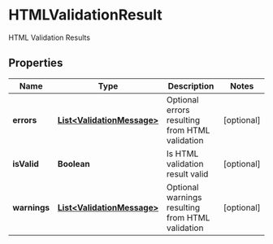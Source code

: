 

# HTMLValidationResult

HTML Validation Results
## Properties

Name | Type | Description | Notes
------------ | ------------- | ------------- | -------------
**errors** | [**List&lt;ValidationMessage&gt;**](ValidationMessage.md) | Optional errors resulting from HTML validation |  [optional]
**isValid** | **Boolean** | Is HTML validation result valid |  [optional]
**warnings** | [**List&lt;ValidationMessage&gt;**](ValidationMessage.md) | Optional warnings resulting from HTML validation |  [optional]



